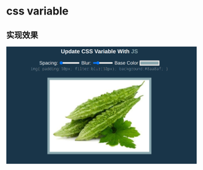 # css  variable

## 实现效果

![实现效果](https://github.com/gaoachao/JS-30days/raw/main/img/03-result.png)
